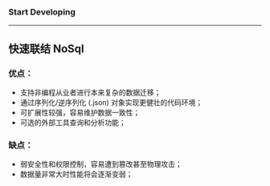### Start Developing

---
## 快速联结 NoSql

### 优点：
- 支持非编程从业者进行本来复杂的数据迁移；
- 通过序列化/逆序列化 (.json) 对象实现更健壮的代码环境；
- 可扩展性较强，容易维护数据一致性；
- 可选的外部工具查询和分析功能；
### 缺点：
- 弱安全性和权限控制，容易遭到篡改甚至物理攻击；
- 数据量非常大时性能将会逐渐变弱；